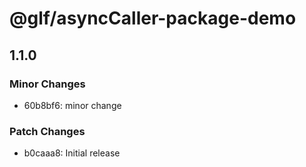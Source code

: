 # @glf/asyncCaller-package-demo

## 1.1.0

### Minor Changes

- 60b8bf6: minor change

### Patch Changes

- b0caaa8: Initial release
